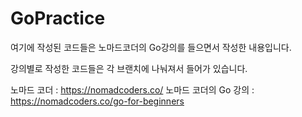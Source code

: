 # GoPractice

여기에 작성된 코드들은 노마드코더의 Go강의를 들으면서 작성한 내용입니다.

강의별로 작성한 코드들은 각 브랜치에 나눠져서 들어가 있습니다.

노마드 코더 : https://nomadcoders.co/
노마드 코더의 Go 강의 : https://nomadcoders.co/go-for-beginners
